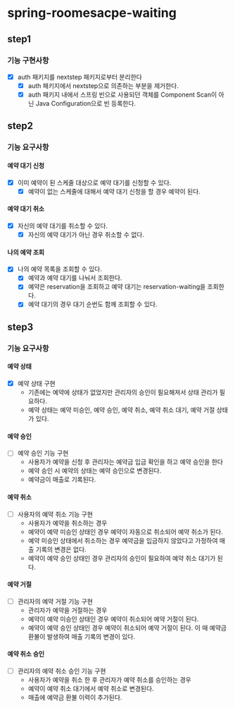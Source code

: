 # spring-roomesacpe-waiting

## step1

### 기능 구현사항

- [x] auth 패키지를 nextstep 패키지로부터 분리한다
    - [x] auth 패키지에서 nextstep으로 의존하는 부분을 제거한다.
    - [x] auth 패키지 내에서 스프링 빈으로 사용되던 객체를 Component Scan이 아닌 Java Configuration으로 빈 등록한다.

## step2

### 기능 요구사항

#### 예약 대기 신청

- [x] 이미 예약이 된 스케줄 대상으로 예약 대기를 신청할 수 있다.
    - [x] 예약이 없는 스케줄에 대해서 예약 대기 신청을 할 경우 예약이 된다.

#### 예약 대기 취소

- [x] 자신의 예약 대기를 취소할 수 있다.
    - [x] 자신의 예약 대기가 아닌 경우 취소할 수 없다.

#### 나의 예약 조회

- [x] 나의 예약 목록을 조회할 수 있다.
    - [x] 예약과 예약 대기를 나눠서 조회한다.
    - [x] 예약은 reservation을 조회하고 예약 대기는 reservation-waiting을 조회한다.
    - [x] 예약 대기의 경우 대기 순번도 함께 조회할 수 있다.

## step3

### 기능 요구사항

#### 예약 상태

- [x] 예약 상태 구현
    - 기존에는 예약에 상태가 없었지만 관리자의 승인이 필요해져서 상태 관리가 필요하다.
    - 예약 상태는 예약 미승인, 예약 승인, 예약 취소, 예약 취소 대기, 예약 거절 상태가 있다.

#### 예약 승인

- [ ] 예약 승인 기능 구현
    - 사용자가 예약을 신청 후 관리자는 예약금 입금 확인을 하고 예약 승인을 한다
    - 예약 승인 시 예약의 상태는 예약 승인으로 변경된다.
    - 예약금이 매출로 기록된다.

#### 예약 취소

- [ ] 사용자의 예약 취소 기능 구현
    - 사용자가 예약을 취소하는 경우
    - 예약이 예약 미승인 상태인 경우 예약이 자동으로 취소되어 예약 취소가 된다.
    - 예약 미승인 상태에서 취소하는 경우 예약금을 입금하지 않았다고 가정하여 매출 기록의 변경은 없다.
    - 예약이 예약 승인 상태인 경우 관리자의 승인이 필요하여 예약 취소 대기가 된다.

#### 예약 거절

- [ ] 관리자의 예약 거절 기능 구현
    - 관리자가 예약을 거절하는 경우
    - 예약이 예약 미승인 상태인 경우 예약이 취소되어 예약 거절이 된다.
    - 예약이 예약 승인 상태인 경우 예약이 취소되어 예약 거절이 된다. 이 때 예약금 환불이 발생하여 매출 기록의 변경이 있다.

#### 예약 취소 승인

- [ ] 관리자의 예약 취소 승인 기능 구현
    - 사용자가 예약을 취소 한 후 관리자가 예약 취소를 승인하는 경우
    - 예약이 예약 취소 대기에서 예약 취소로 변경된다.
    - 매출에 예약금 환불 이력이 추가된다.
